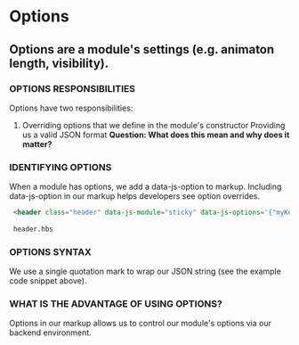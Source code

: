 [//]: # ({{#wrapWith "grid-row"}})
[//]: #     ({{#wrapWith "grid-col" colClasses="is-col-mobile-l-12"}})

# Options

## Options are a module's settings (e.g. animaton length, visibility). 

### OPTIONS RESPONSIBILITIES 
Options have two responsibilities:
1. Overriding options that we define in the module's constructor
Providing us a valid JSON format  **Question: What does this mean and why does it matter?**

[//]: #     ({{/wrapWith}})
[//]: # ({{/wrapWith}})
[//]: # ({{#wrapWith "grid-row"}})
[//]: #     ({{#wrapWith "grid-col" colClasses="is-col-mobile-l-6"}})

### IDENTIFYING OPTIONS

 When a module has options, we add a data-js-option to markup. Including data-js-option in our markup helps developers see option overrides. 
 
 [//]: #     ({{/wrapWith}})
 [//]: #     ({{#wrapWith "grid-col" colClasses="is-col-mobile-l-6"}})
 
```html
 <header class="header" data-js-module="sticky" data-js-options='{"myKey": "myValue"}'></header>
 
 header.hbs 
```

[//]: #     ({{/wrapWith}})
[//]: # ({{/wrapWith}})

 [//]: # ({{#wrapWith "grid-row"}})
 [//]: #     ({{#wrapWith "grid-col" colClasses="is-col-mobile-l-12"}})
 
### OPTIONS SYNTAX
We use a single quotation mark to wrap our JSON string (see the example code snippet above).

### WHAT IS THE ADVANTAGE OF USING OPTIONS?
Options in our markup allows us to control our module's options via our backend environment.

[//]: #     ({{/wrapWith}})
[//]: # ({{/wrapWith}})

